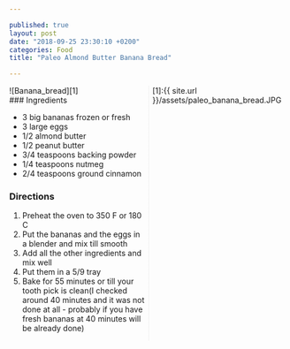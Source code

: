 ```yaml
---

published: true
layout: post
date: "2018-09-25 23:30:10 +0200"
categories: Food
title: "Paleo Almond Butter Banana Bread"

---
```

<div style="-webkit-column-count: 2; -moz-column-count: 2; column-count: 2; -webkit-column-rule: 1px dotted #e0e0e0; -moz-column-rule: 1px dotted #e0e0e0; column-rule: 1px dotted #e0e0e0;">
    <div style="display: inline-block;">
![Banana_bread][1]
</div>
    <div style="display: inline-block;">
### Ingredients

- 3 big bananas frozen or fresh
- 3 large eggs
- 1/2 almond butter
- 1/2 peanut butter
- 3/4 teaspoons backing powder
- 1/4 teaspoons nutmeg
- 2/4 teaspoons ground cinnamon

### Directions
1. Preheat the oven to 350 F or 180 C
2. Put the bananas and the eggs in a blender and mix till smooth
3. Add all the other ingredients and mix well
4. Put them in a 5/9 tray 
5. Bake for 55 minutes or till your tooth pick is clean(I checked around 40 minutes and it was not done at all - probably if you have fresh bananas at 40 minutes will be already done)  
</div>
[1]:{{ site.url }}/assets/paleo_banana_bread.JPG
